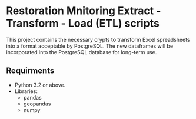 # Restoration Mnitoring Extract - Transform - Load (ETL) scripts

This project contains the necessary crypts to transform Excel spreadsheets into a format acceptable by PostgreSQL. The new dataframes will be incorporated into the PostgreSQL database for long-term use.

## Requirments

- Python 3.2 or above.
- Libraries:
  - pandas
  - geopandas
  - numpy